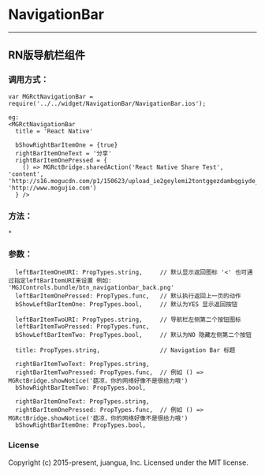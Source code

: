 NavigationBar
===========
---------------

RN版导航栏组件
---------------

### 调用方式：
    var MGRctNavigationBar = require('../../widget/NavigationBar/NavigationBar.ios');

    eg:
    <MGRctNavigationBar
      title = 'React Native'

      bShowRightBarItemOne = {true}
      rightBarItemOneText = '分享'
      rightBarItemOnePressed = {
        () => MGRctBridge.sharedAction('React Native Share Test', 'content', 'http://s16.mogucdn.com/p1/150623/upload_ie2geylemi2tontggezdambqgiyde_300x200.png', 'http://www.mogujie.com')
      } />
### 方法：

    *

### 参数：

      leftBarItemOneURI: PropTypes.string,     // 默认显示返回图标 '<' 也可通过指定leftBarItemURI来设置 例如:    'MGJControls.bundle/btn_navigationbar_back.png'
      leftBarItemOnePressed: PropTypes.func,   // 默认执行返回上一页的动作
      bShowLeftBarItemOne: PropTypes.bool,     // 默认为YES 显示返回按钮

      leftBarItemTwoURI: PropTypes.string,     // 导航栏左侧第二个按钮图标
      leftBarItemTwoPressed: PropTypes.func,
      bShowLeftBarItemTwo: PropTypes.bool,     // 默认为NO 隐藏左侧第二个按钮

      title: PropTypes.string,                 // Navigation Bar 标题

      rightBarItemTwoText: PropTypes.string,
      rightBarItemTwoPressed: PropTypes.func,  // 例如 () => MGRctBridge.showNotice('菇凉，你的网络好像不是很给力哦')
      bShowRightBarItemTwo: PropTypes.bool,

      rightBarItemOneText: PropTypes.string,
      rightBarItemOnePressed: PropTypes.func,  // 例如 () => MGRctBridge.showNotice('菇凉，你的网络好像不是很给力哦')
      bShowRightBarItemOne: PropTypes.bool,


### License

Copyright (c) 2015-present, juangua, Inc.
Licensed under the MIT license.
